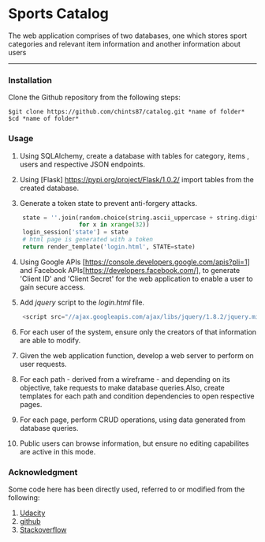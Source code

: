 # Sports Catalog 
The web application comprises of two databases, one which stores sport categories and relevant item information and another information about users
***
### Installation 
Clone the Github repository from the following steps: 
```
$git clone https://github.com/chints87/catalog.git *name of folder*
$cd *name of folder*
```
### Usage

1) Using SQLAlchemy, create a database with tables for category, items , users and respective JSON endpoints. 

2) Using [Flask] https://pypi.org/project/Flask/1.0.2/ import tables from the created database. 

3) Generate a token state to prevent anti-forgery attacks.

```python
    state = ''.join(random.choice(string.ascii_uppercase + string.digits)
                    for x in xrange(32))
    login_session['state'] = state
    # html page is generated with a token 
    return render_template('login.html', STATE=state)
```

4) Using Google APIs [https://console.developers.google.com/apis?pli=1] and Facebook APIs[https://developers.facebook.com/], to generate 'Client ID' and 'Client Secret' for the
   web application to enable a user to gain secure access.

5) Add *jquery* script to the *login.html* file.   
```javascript   
	<script src="//ajax.googleapis.com/ajax/libs/jquery/1.8.2/jquery.min.js"></script>
```

6) For each user of the system, ensure only the creators of that information are able to modify.

7) Given the web application function, develop a web server to perform on user requests.

8) For each path - derived from a wireframe - and depending on its objective, take requests to make database queries.Also, create templates for each path and condition dependencies to open respective pages.

9) For each page, perform CRUD operations, using data generated from database queries. 

10) Public users can browse information, but ensure no editing capabilites are active in this mode.

### Acknowledgment 

Some code here has been directly used, referred to or modified from the following:

1) [Udacity](https://mena.udacity.com/)
2) [github](https://github.com/)
3) [Stackoverflow](https://stackoverflow.com/)